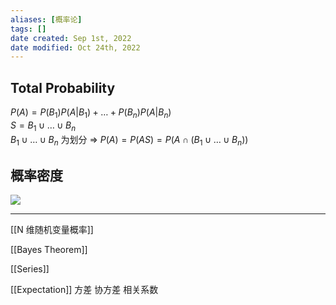 ```yaml
---
aliases: [概率论]
tags: []
date created: Sep 1st, 2022
date modified: Oct 24th, 2022
---
```

## Total Probability
$P\left( A\right) =P\left( B_{1}\right) P\left( A| B_{1}\right) +\ldots +P\left( B_{n}\right) P\left( A| B_{n}\right)$  
$S=B_{1}\cup \ldots \cup B_{n}$  
$B_{1}\cup \ldots \cup B_{n}$   为划分
=>
$P\left( A\right) =P\left( AS\right) =P\left( A\cap \left( B_{1}\cup \ldots \cup B_{n}\right) \right)$


## 概率密度
![](https://img.ynchen.me/2022/10/3b3fdcccba4b038c99056c908130e7dc.webp)

___
[[N 维随机变量概率]]

[[Bayes Theorem]]

[[Series]]

[[Expectation]]
方差
协方差
相关系数
